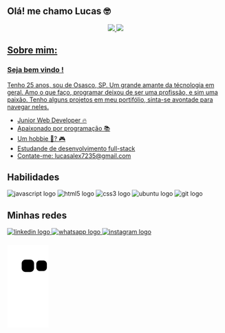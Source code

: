 

## Olá! me chamo Lucas 🤓

<div align="center">
  <a href="https://github.com/LucasAlex7235">
  <img height="180em" src="https://github-readme-stats.vercel.app/api?username=LucasAlex7235&show_icons=true&theme=dracula&include_all_commits=true&count_private=true"/>
  <img height="180em" src="https://github-readme-stats.vercel.app/api/top-langs/?username=LucasAlex7235&layout=compact&langs_count=7&theme=dracula"/>
</div>


## Sobre mim:
  
### Seja bem vindo !
  
  Tenho 25 anos, sou de Osasco, SP. Um grande amante da técnologia em geral. Amo o que faço, programar deixou de ser uma profissão, e sim uma paixão.
  Tenho alguns projetos em meu portifólio, sinta-se avontade para navegar neles. 
  
- Junior Web Developer 🔥
- Apaixonado por programação 📚
- Um hobbie 🤔? 🎮 
- Estudande de desenvolvimento full-stack
- Contate-me: lucasalex7235@gmail.com


## Habilidades

<div align="left">
  <img src="https://cdn.jsdelivr.net/gh/devicons/devicon/icons/javascript/javascript-original.svg" height="40" width="52" alt="javascript logo"  />
  <img src="https://cdn.jsdelivr.net/gh/devicons/devicon/icons/html5/html5-original.svg" height="40" width="52" alt="html5 logo"  />
  <img src="https://cdn.jsdelivr.net/gh/devicons/devicon/icons/css3/css3-original.svg" height="40" width="52" alt="css3 logo"  />
  <img src="https://cdn.jsdelivr.net/gh/devicons/devicon/icons/ubuntu/ubuntu-plain.svg" height="40" width="52" alt="ubuntu logo"  />
  <img src="https://cdn.jsdelivr.net/gh/devicons/devicon/icons/git/git-original.svg" height="40" width="52" alt="git logo"  />
</div>

## Minhas redes
<div align="left">
  <a href="https://www.linkedin.com/in/lucasalex7235/" target="_blank">
    <img src="https://raw.githubusercontent.com/maurodesouza/profile-readme-generator/master/src/assets/icons/social/linkedin/default.svg" width="52" height="40" alt="linkedin logo"  />
  </a>
  <a href="https://api.whatsapp.com/send?phone=5511961466798&text=Ol%C3%A1%20Lucas%2C%20Vi%20o%20seu%20perfil%20do%20GitHub!" target="_blank">
    <img src="https://raw.githubusercontent.com/maurodesouza/profile-readme-generator/master/src/assets/icons/social/whatsapp/default.svg" width="52" height="40" alt="whatsapp logo"  />
  </a>
  <a href="https://www.instagram.com/lucasalex7235/" target="_blank">
    <img src="https://raw.githubusercontent.com/maurodesouza/profile-readme-generator/master/src/assets/icons/social/instagram/default.svg" width="52" height="40" alt="instagram logo"  />
  </a>
</div>

###
![Snake animation](https://github.com/rafaballerini/rafaballerini/blob/output/github-contribution-grid-snake.svg)
